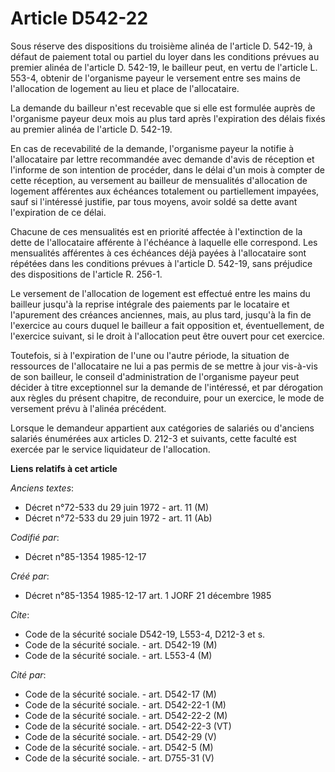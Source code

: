 # Article D542-22

Sous réserve des dispositions du troisième alinéa de l'article D. 542-19, à défaut de paiement total ou partiel du loyer dans
les conditions prévues au premier alinéa de l'article D. 542-19, le bailleur peut, en vertu de l'article L. 553-4, obtenir de
l'organisme payeur le versement entre ses mains de l'allocation de logement au lieu et place de l'allocataire. 

La demande du bailleur n'est recevable que si elle est formulée auprès de l'organisme payeur deux mois au plus tard après
l'expiration des délais fixés au premier alinéa de l'article D. 542-19. 

En cas de recevabilité de la demande, l'organisme payeur la notifie à l'allocataire par lettre recommandée avec demande
d'avis de réception et l'informe de son intention de procéder, dans le délai d'un mois à compter de cette réception, au
versement au bailleur de mensualités d'allocation de logement afférentes aux échéances totalement ou partiellement impayées,
sauf si l'intéressé justifie, par tous moyens, avoir soldé sa dette avant l'expiration de ce délai. 

Chacune de ces mensualités est en priorité affectée à l'extinction de la dette de l'allocataire afférente à l'échéance à
laquelle elle correspond. Les mensualités afférentes à ces échéances déjà payées à l'allocataire sont répétées dans les
conditions prévues à l'article D. 542-19, sans préjudice des dispositions de l'article R. 256-1. 

Le versement de l'allocation de logement est effectué entre les mains du bailleur jusqu'à la reprise intégrale des paiements
par le locataire et l'apurement des créances anciennes, mais, au plus tard, jusqu'à la fin de l'exercice au cours duquel le
bailleur a fait opposition et, éventuellement, de l'exercice suivant, si le droit à l'allocation peut être ouvert pour cet
exercice. 

Toutefois, si à l'expiration de l'une ou l'autre période, la situation de ressources de l'allocataire ne lui a pas permis de
se mettre à jour vis-à-vis de son bailleur, le conseil d'administration de l'organisme payeur peut décider à titre
exceptionnel sur la demande de l'intéressé, et par dérogation aux règles du présent chapitre, de reconduire, pour un
exercice, le mode de versement prévu à l'alinéa précédent. 

Lorsque le demandeur appartient aux catégories de salariés ou d'anciens salariés énumérées aux articles D. 212-3 et suivants,
cette faculté est exercée par le service liquidateur de l'allocation.

**Liens relatifs à cet article**

_Anciens textes_:

  - Décret n°72-533 du 29 juin 1972 - art. 11 (M)
  - Décret n°72-533 du 29 juin 1972 - art. 11 (Ab)

_Codifié par_:

  - Décret n°85-1354 1985-12-17

_Créé par_:

  - Décret n°85-1354 1985-12-17 art. 1 JORF 21 décembre 1985

_Cite_:

  - Code de la sécurité sociale D542-19, L553-4, D212-3 et s.
  - Code de la sécurité sociale. - art. D542-19 (M)
  - Code de la sécurité sociale. - art. L553-4 (M)

_Cité par_:

  - Code de la sécurité sociale. - art. D542-17 (M)
  - Code de la sécurité sociale. - art. D542-22-1 (M)
  - Code de la sécurité sociale. - art. D542-22-2 (M)
  - Code de la sécurité sociale. - art. D542-22-3 (VT)
  - Code de la sécurité sociale. - art. D542-29 (V)
  - Code de la sécurité sociale. - art. D542-5 (M)
  - Code de la sécurité sociale. - art. D755-31 (V)
